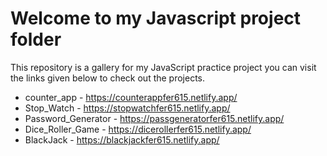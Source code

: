 # Welcome to my Javascript project folder

This repository is a gallery for my JavaScript practice project you can visit the links given below to check out the projects. 

* counter_app - https://counterappfer615.netlify.app/
* Stop_Watch - https://stopwatchfer615.netlify.app/
* Password_Generator - https://passgeneratorfer615.netlify.app/
* Dice_Roller_Game - https://dicerollerfer615.netlify.app/
* BlackJack - https://blackjackfer615.netlify.app/
